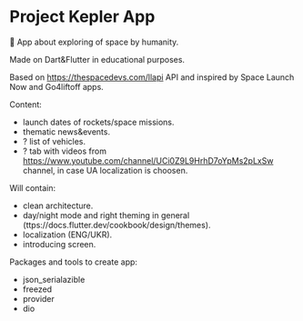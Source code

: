 # Project Kepler App 
📖 App about exploring of space by humanity.

Made on Dart&Flutter in educational purposes.

Based on https://thespacedevs.com/llapi API and inspired by Space Launch Now and Go4liftoff apps.

Content:
- launch dates of rockets/space missions.
- thematic news&events.
- ? list of vehicles. 
- ? tab with videos from https://www.youtube.com/channel/UCi0Z9L9HrhD7oYpMs2pLxSw channel, in case UA localization is choosen.

Will contain:
- clean architecture.
- day/night mode and right theming in general (ttps://docs.flutter.dev/cookbook/design/themes).
- localization (ENG/UKR). 
- introducing screen.


Packages and tools to create app:
- json_serialazible
- freezed
- provider
- dio

